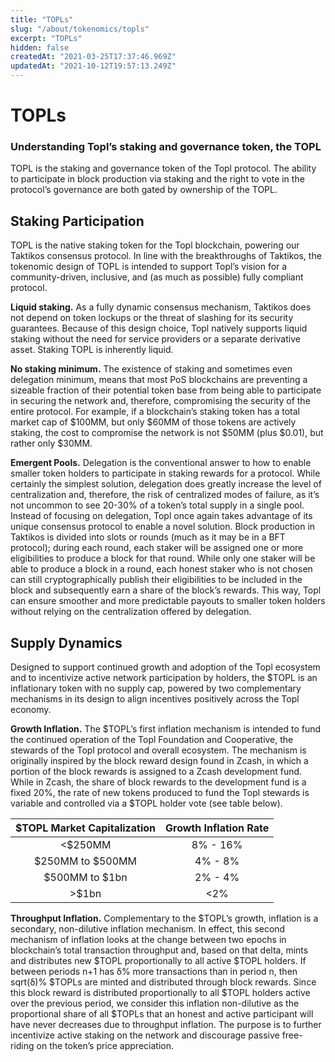 ```yaml
---
title: "TOPLs"
slug: "/about/tokenomics/topls"
excerpt: "TOPLs"
hidden: false
createdAt: "2021-03-25T17:37:46.969Z"
updatedAt: "2021-10-12T19:57:13.249Z"
---
```


# TOPLs
### Understanding Topl’s staking and governance token, the TOPL

TOPL is the staking and governance token of the Topl protocol. The ability to participate in block production via staking and the right to vote in the protocol’s governance are both gated by ownership of the TOPL.

## Staking Participation
TOPL is the native staking token for the Topl blockchain, powering our Taktikos consensus protocol. In line with the breakthroughs of Taktikos, the tokenomic design of TOPL is intended to support Topl’s vision for a community-driven, inclusive, and (as much as possible) fully compliant protocol.

**Liquid staking.** As a fully dynamic consensus mechanism, Taktikos does not depend on token lockups or the threat of slashing for its security guarantees. Because of this design choice, Topl natively supports liquid staking without the need for service providers or a separate derivative asset. Staking TOPL is inherently liquid.

**No staking minimum.** The existence of staking and sometimes even delegation minimum, means that most PoS blockchains are preventing a sizeable fraction of their potential token base from being able to participate in securing the network and, therefore, compromising the security of the entire protocol. For example, if a blockchain’s staking token has a total market cap of $100MM, but only $60MM of those tokens are actively staking, the cost to compromise the network is not $50MM (plus $0.01), but rather only $30MM.

**Emergent Pools.** Delegation is the conventional answer to how to enable smaller token holders to participate in staking rewards for a protocol. While certainly the simplest solution, delegation does greatly increase the level of centralization and, therefore, the risk of centralized modes of failure, as it’s not uncommon to see 20-30% of a token’s total supply in a single pool. Instead of focusing on delegation, Topl once again takes advantage of its unique consensus protocol to enable a novel solution. Block production in Taktikos is divided into slots or rounds (much as it may be in a BFT protocol); during each round, each staker will be assigned one or more eligibilities to produce a block for that round. While only one staker will be able to produce a block in a round, each honest staker who is not chosen can still cryptographically publish their eligibilities to be included in the block and subsequently earn a share of the block’s rewards. This way, Topl can ensure smoother and more predictable payouts to smaller token holders without relying on the centralization offered by delegation.

## Supply Dynamics
Designed to support continued growth and adoption of the Topl ecosystem and  to incentivize active network participation by holders, the $TOPL is an inflationary token with no supply cap, powered by two complementary mechanisms in its design to align incentives positively across the Topl economy.

**Growth Inflation.** The $TOPL’s first inflation mechanism is intended to fund the continued operation of the Topl Foundation and Cooperative, the stewards of the Topl protocol and overall ecosystem. The mechanism is originally inspired by the block reward design found in Zcash, in which a portion of the block rewards is assigned to a Zcash development fund. While in Zcash, the share of block rewards to the development fund is a fixed 20%, the rate of new tokens produced to fund the Topl stewards is variable and controlled via a $TOPL holder vote (see table below).

**$TOPL Market Capitalization**|**Growth Inflation Rate**
:-----:|:-----:
<$250MM|8% - 16%
$250MM to $500MM|4% - 8%
$500MM to $1bn|2% - 4%
>$1bn|<2%

**Throughput Inflation.** Complementary to the $TOPL’s growth, inflation is a secondary, non-dilutive inflation mechanism. In effect, this second mechanism of inflation looks at the change between two epochs in blockchain’s total transaction throughput and, based on that delta, mints and distributes new $TOPL proportionally to all active $TOPL holders. If between periods n+1 has δ% more transactions than in period n, then sqrt(δ)% $TOPLs are minted and distributed through block rewards. Since this block reward is distributed proportionally to all $TOPL holders active over the previous period, we consider this inflation non-dilutive as the proportional share of all $TOPLs that an honest and active participant will have never decreases due to throughput inflation. The purpose is to further incentivize active staking on the network and discourage passive free-riding on the token’s price appreciation.
	